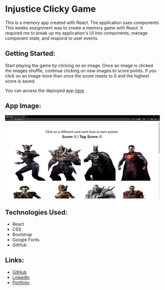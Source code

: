 # Injustice Clicky Game
This is a memory app created with React.  The application uses components This weeks assignment was to create a memory game with React. It required me to break up my application's UI into components, manage component state, and respond to user events. 
​
## Getting Started: 
Start playing the game by clicking on an image. Once an image is clicked the images shuffle, continue clicking on new images to score points.  If you click on an image more than once the score resets to 0 and the highest score is saved. 

You can access the deployed app [here](https://MV-stack.github.io/clickygame/)

## App Image:
​​![Clicky](/public/InjusticeApp.PNG)

## Technologies Used:
-   React
-   CSS
-   Bootstrap
-   Google Fonts
-   GitHub


## Links:
- <a href="https://github.com/MV-stack" target="_blank"> GitHub </a>
- <a href="www.linkedin.com/in/miguel-a-villegas" target="_blank"> LinkedIn </a>
- <a href="https://mv-stack.github.io/Portfolio-EC/" target="_blank"> Portfolio </a>